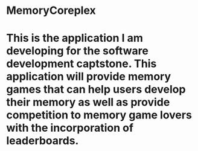 # MemoryCoreplex
# This is the application I am developing for the software development captstone. This application will provide memory games that can help users develop their memory as well as provide competition to memory game lovers with the incorporation of leaderboards. 
